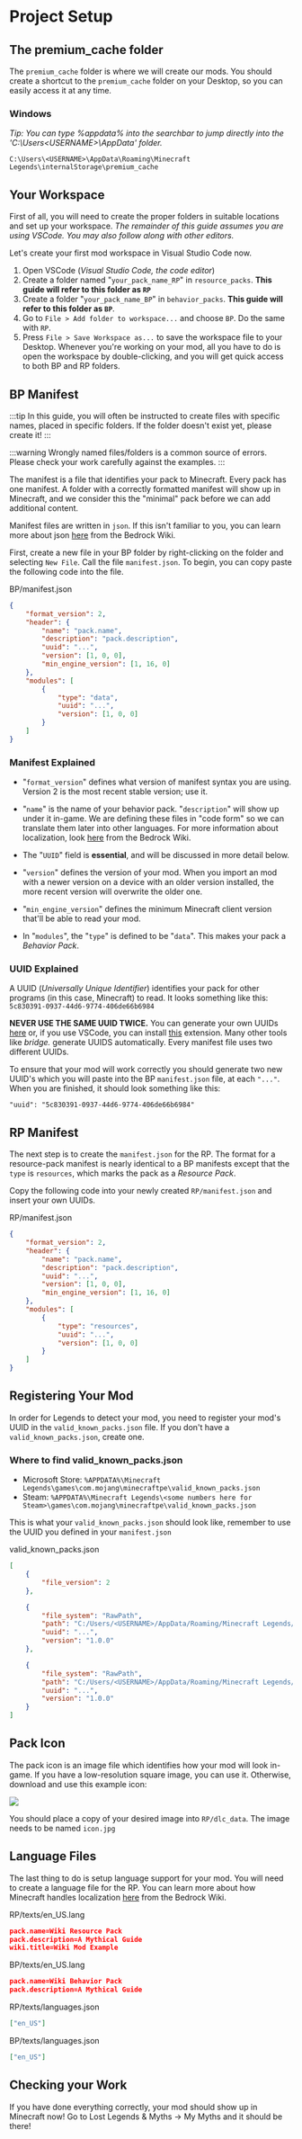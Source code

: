 # Project Setup

## The premium_cache folder

The `premium_cache` folder is where we will create our mods. You should create a shortcut to the `premium_cache` folder on your Desktop, so you can easily access it at any time.

### Windows

_Tip: You can type %appdata% into the searchbar to jump directly into the 'C:\Users\<USERNAME>\AppData\' folder._

`C:\Users\<USERNAME>\AppData\Roaming\Minecraft Legends\internalStorage\premium_cache`

## Your Workspace

First of all, you will need to create the proper folders in suitable locations and set up your workspace.
_The remainder of this guide assumes you are using VSCode. You may also follow along with other editors._

Let's create your first mod workspace in Visual Studio Code now.

1. Open VSCode (_Visual Studio Code, the code editor_)
2. Create a folder named "`your_pack_name_RP`" in `resource_packs`. **This guide will refer to this folder as `RP`**
3. Create a folder "`your_pack_name_BP`" in `behavior_packs`. **This guide will refer to this folder as `BP`**.
4. Go to `File > Add folder to workspace...` and choose `BP`. Do the same with `RP`.
5. Press `File > Save Workspace as...` to save the workspace file to your Desktop. Whenever you're working on your mod, all you have to do is open the workspace by double-clicking, and you will get quick access to both BP and RP folders.

## BP Manifest

:::tip
In this guide, you will often be instructed to create files with specific names, placed in specific folders. If the folder doesn't exist yet, please create it!
:::

:::warning
Wrongly named files/folders is a common source of errors. Please check your work carefully against the examples.
:::

The manifest is a file that identifies your pack to Minecraft. Every pack has one manifest. A folder with a correctly formatted manifest will show up in Minecraft, and we consider this the "minimal" pack before we can add additional content.

Manifest files are written in `json`. If this isn't familiar to you, you can learn more about json [here](https://wiki.bedrock.dev/guide/understanding-json.html) from the Bedrock Wiki.

First, create a new file in your BP folder by right-clicking on the folder and selecting `New File`. Call the file `manifest.json`. To begin, you can copy paste the following code into the file.

<CodeHeader>BP/manifest.json</CodeHeader>

```json
{
    "format_version": 2,
    "header": {
        "name": "pack.name",
        "description": "pack.description",
        "uuid": "...",
        "version": [1, 0, 0],
        "min_engine_version": [1, 16, 0]
    },
    "modules": [
        {
            "type": "data",
            "uuid": "...",
            "version": [1, 0, 0]
        }
    ]
}
```

### Manifest Explained

-   "`format_version`" defines what version of manifest syntax you are using. Version 2 is the most recent stable version; use it.

-   "`name`" is the name of your behavior pack. "`description`" will show up under it in-game. We are defining these files in "code form" so we can translate them later into other languages. For more information about localization, look [here](https://wiki.bedrock.dev/concepts/text-and-translations.html) from the Bedrock Wiki.

-   The "`UUID`" field is **essential**, and will be discussed in more detail below.

-   "`version`" defines the version of your mod. When you import an mod with a newer version on a device with an older version installed, the more recent version will overwrite the older one.

-   "`min_engine_version`" defines the minimum Minecraft client version that'll be able to read your mod.

-   In "`modules`", the "`type`" is defined to be "`data`". This makes your pack a _Behavior Pack_.

### UUID Explained

A UUID (_Universally Unique Identifier_) identifies your pack for other programs (in this case, Minecraft) to read. It looks something like this: `5c830391-0937-44d6-9774-406de66b6984`

**NEVER USE THE SAME UUID TWICE.** You can generate your own UUIDs [here](https://www.uuidgenerator.net/version4) or, if you use VSCode, you can install [this](https://marketplace.visualstudio.com/items?itemName=netcorext.uuid-generator) extension. Many other tools like _bridge._ generate UUIDS automatically. Every manifest file uses two different UUIDs.

To ensure that your mod will work correctly you should generate two new UUID's which you will paste into the BP `manifest.json` file, at each `"..."`. When you are finished, it should look something like this:

`"uuid": "5c830391-0937-44d6-9774-406de66b6984"`

## RP Manifest

The next step is to create the `manifest.json` for the RP. The format for a resource-pack manifest is nearly identical to a BP manifests except that the `type` is `resources`, which marks the pack as a _Resource Pack_.

Copy the following code into your newly created `RP/manifest.json` and insert your own UUIDs.

<CodeHeader>RP/manifest.json</CodeHeader>

```json
{
    "format_version": 2,
    "header": {
        "name": "pack.name",
        "description": "pack.description",
        "uuid": "...",
        "version": [1, 0, 0],
        "min_engine_version": [1, 16, 0]
    },
    "modules": [
        {
            "type": "resources",
            "uuid": "...",
            "version": [1, 0, 0]
        }
    ]
}
```

## Registering Your Mod

In order for Legends to detect your mod, you need to register your mod's UUID in the `valid_known_packs.json` file. If you don't have a `valid_known_packs.json`, create one.

### Where to find valid_known_packs.json

-   Microsoft Store: `%APPDATA%\Minecraft Legends\games\com.mojang\minecraftpe\valid_known_packs.json`
-   Steam: `%APPDATA%\Minecraft Legends\<some numbers here for Steam>\games\com.mojang\minecraftpe\valid_known_packs.json`

This is what your `valid_known_packs.json` should look like, remember to use the UUID you defined in your `manifest.json`

<CodeHeader>valid_known_packs.json</CodeHeader>

```json
[
    {
        "file_version": 2
    },

    {
        "file_system": "RawPath",
        "path": "C:/Users/<USERNAME>/AppData/Roaming/Minecraft Legends/internalStorage/premium_cache/resource_packs/your_pack_name_RP",
        "uuid": "...",
        "version": "1.0.0"
    },

    {
        "file_system": "RawPath",
        "path": "C:/Users/<USERNAME>/AppData/Roaming/Minecraft Legends/internalStorage/premium_cache/behavior_packs/your_pack_name_BP",
        "uuid": "...",
        "version": "1.0.0"
    }
]
```

## Pack Icon

The pack icon is an image file which identifies how your mod will look in-game. If you have a low-resolution square image, you can use it. Otherwise, download and use this example icon:

![](/images/mod_ico.png)

You should place a copy of your desired image into `RP/dlc_data`. The image needs to be named `icon.jpg`

## Language Files

The last thing to do is setup language support for your mod. You will need to create a language file for the RP. You can learn more about how Minecraft handles localization [here](https://wiki.bedrock.dev/concepts/text-and-translations.html) from the Bedrock Wiki.

<CodeHeader>RP/texts/en_US.lang</CodeHeader>

```json
pack.name=Wiki Resource Pack
pack.description=A Mythical Guide
wiki.title=Wiki Mod Example
```

<CodeHeader>BP/texts/en_US.lang</CodeHeader>

```json
pack.name=Wiki Behavior Pack
pack.description=A Mythical Guide
```

<CodeHeader>RP/texts/languages.json</CodeHeader>

```json
["en_US"]
```

<CodeHeader>BP/texts/languages.json</CodeHeader>

```json
["en_US"]
```

## Checking your Work

If you have done everything correctly, your mod should show up in Minecraft now! Go to Lost Legends & Myths -> My Myths and it should be there!
